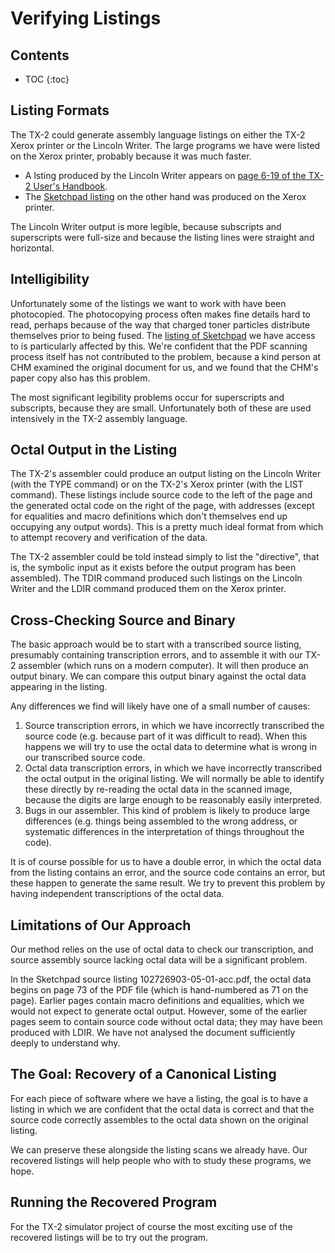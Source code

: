 # Verifying Listings

## Contents
* TOC
{:toc}

## Listing Formats

The TX-2 could generate assembly language listings on either the TX-2
Xerox printer or the Lincoln Writer.  The large programs we have were
listed on the Xerox printer, probably because it was much faster.

- A lsting produced by the Lincoln Writer appears on [page 6-19 of the
  TX-2 User's
  Handbook](https://archive.org/details/tx-2-users-handbook-nov-63/page/n171/mode/1up).
- The [Sketchpad
  listing](https://www.computerhistory.org/collections/catalog/102726903)
  on the other hand was produced on the Xerox printer.

The Lincoln Writer output is more legible, because subscripts and
superscripts were full-size and because the listing lines were
straight and horizontal.

## Intelligibility

Unfortunately some of the listings we want to work with have been
photocopied.  The photocopying process often makes fine details hard
to read, perhaps because of the way that charged toner particles
distribute themselves prior to being fused.  The [listing of
Sketchpad](https://www.computerhistory.org/collections/catalog/102726903)
we have access to is particularly affected by this.  We're confident
that the PDF scanning process itself has not contributed to the
problem, because a kind person at CHM examined the original document
for us, and we found that the CHM's paper copy also has this problem.

The most significant legibility problems occur for superscripts and
subscripts, because they are small. Unfortunately both of these are
used intensively in the TX-2 assembly language.

## Octal Output in the Listing

The TX-2's assembler could produce an output listing on the Lincoln
Writer (with the TYPE command) or on the TX-2's Xerox printer (with
the LIST command).  These listings include source code to the left of
the page and the generated octal code on the right of the page, with
addresses (except for equalities and macro definitions which don't
themselves end up occupying any output words).  This is a pretty much
ideal format from which to attempt recovery and verification of the
data.

The TX-2 assembler could be told instead simply to list the
"directive", that is, the symbolic input as it exists before the
output program has been assembled).  The TDIR command produced such
listings on the Lincoln Writer and the LDIR command produced them on
the Xerox printer.

## Cross-Checking Source and Binary

The basic approach would be to start with a transcribed source
listing, presumably containing transcription errors, and to assemble
it with our TX-2 assembler (which runs on a modern computer).  It will
then produce an output binary.   We can compare this output binary
against the octal data appearing in the listing.

Any differences we find will likely have one of a small number of
causes:

1. Source transcription errors, in which we have incorrectly
   transcribed the source code (e.g. because part of it was difficult
   to read).  When this happens we will try to use the octal data to
   determine what is wrong in our transcribed source code.
2. Octal data transcription errors, in which we have incorrectly
   transcribed the octal output in the original listing.  We will
   normally be able to identify these directly by re-reading the octal
   data in the scanned image, because the digits are large enough to
   be reasonably easily interpreted.
3. Bugs in our assembler.   This kind of problem is likely to produce
   large differences (e.g. things being assembled to the wrong
   address, or systematic differences in the interpretation of things
   throughout the code).

It is of course possible for us to have a double error, in which the
octal data from the listing contains an error, and the source code
contains an error, but these happen to generate the same result.  We
try to prevent this problem by having independent transcriptions of
the octal data.

## Limitations of Our Approach

Our method relies on the use of octal data to check our transcription,
and source assembly source lacking octal data will be a significant
problem.

In the Sketchpad source listing 102726903-05-01-acc.pdf, the octal
data begins on page 73 of the PDF file (which is hand-numbered as 71
on the page).  Earlier pages contain macro definitions and equalities,
which we would not expect to generate octal output.  However, some of
the earlier pages seem to contain source code without octal data; they
may have been produced with LDIR.  We have not analysed the document
sufficiently deeply to understand why.

## The Goal: Recovery of a Canonical Listing

For each piece of software where we have a listing, the goal is to
have a listing in which we are confident that the octal data is
correct and that the source code correctly assembles to the octal data
shown on the original listing.

We can preserve these alongside the listing scans we already have.
Our recovered listings will help people who with to study these
programs, we hope.

## Running the Recovered Program

For the TX-2 simulator project of course the most exciting use of the
recovered listings will be to try out the program.
